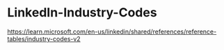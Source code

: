 # LinkedIn-Industry-Codes
https://learn.microsoft.com/en-us/linkedin/shared/references/reference-tables/industry-codes-v2
